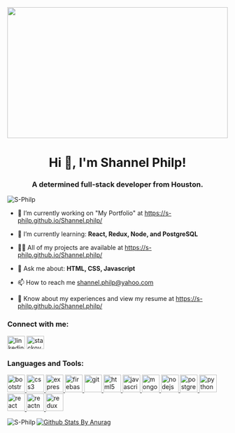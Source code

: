 <img src="https://images.unsplash.com/photo-1550645612-83f5d594b671?ixlib=rb-1.2.1&ixid=eyJhcHBfaWQiOjEyMDd9&auto=format&fit=crop&w=2700&q=80" width="100%" height="300px"/>
<h1 align="center">Hi 👋, I'm Shannel Philp!</h1>
<h3 align="center">A determined full-stack developer from Houston.</h3>

<p align="left"> <img src="https://komarev.com/ghpvc/?username=S-Philp&label=Profile%20views&color=0e75b6&style=flat" alt="S-Philp" /> </p>

- 🔭 I’m currently working on "My Portfolio" at https://s-philp.github.io/Shannel.philp/

- 🌱 I’m currently learning: **React, Redux, Node, and PostgreSQL**

- 👨‍💻 All of my projects are available at https://s-philp.github.io/Shannel.philp/

- 💬 Ask me about: **HTML, CSS, Javascript**

- 📫 How to reach me shannel.philp@yahoo.com

- 📄 Know about my experiences and view my resume at https://s-philp.github.io/Shannel.philp/


<p align="left">
<h3 align="left">Connect with me:</h3>
<a href="https://www.linkedin.com/in/shannel-philp/" target="blank"><img align="center" src="https://cdn.jsdelivr.net/npm/simple-icons@3.0.1/icons/linkedin.svg" alt="linkedin username" height="30" width="40" /></a>
<a href="https://stackoverflow.com/users/edit/14592805" target="blank"><img align="center" src="https://cdn.jsdelivr.net/npm/simple-icons@3.0.1/icons/stackoverflow.svg" alt="stackoverflow user id" height="30" width="40" /></a>
</p>

<h3 align="left">Languages and Tools:</h3>
<p align="left"> <a href="https://getbootstrap.com" target="_blank"> <img src="https://devicons.github.io/devicon/devicon.git/icons/bootstrap/bootstrap-plain.svg" alt="bootstrap" width="40" height="40"/> </a> <a href="https://www.w3schools.com/css/" target="_blank"> <img src="https://devicons.github.io/devicon/devicon.git/icons/css3/css3-original-wordmark.svg" alt="css3" width="40" height="40"/> </a> <a href="https://expressjs.com" target="_blank"> <img src="https://devicons.github.io/devicon/devicon.git/icons/express/express-original-wordmark.svg" alt="express" width="40" height="40"/> </a> <a href="https://firebase.google.com/" target="_blank"> <img src="https://www.vectorlogo.zone/logos/firebase/firebase-icon.svg" alt="firebase" width="40" height="40"/> </a> <a href="https://git-scm.com/" target="_blank"> <img src="https://www.vectorlogo.zone/logos/git-scm/git-scm-icon.svg" alt="git" width="40" height="40"/> </a> <a href="https://www.w3.org/html/" target="_blank"> <img src="https://devicons.github.io/devicon/devicon.git/icons/html5/html5-original-wordmark.svg" alt="html5" width="40" height="40"/> </a> <a href="https://developer.mozilla.org/en-US/docs/Web/JavaScript" target="_blank"> <img src="https://devicons.github.io/devicon/devicon.git/icons/javascript/javascript-original.svg" alt="javascript" width="40" height="40"/> </a> <a href="https://www.mongodb.com/" target="_blank"> <img src="https://devicons.github.io/devicon/devicon.git/icons/mongodb/mongodb-original-wordmark.svg" alt="mongodb" width="40" height="40"/> </a> <a href="https://nodejs.org" target="_blank"> <img src="https://devicons.github.io/devicon/devicon.git/icons/nodejs/nodejs-original-wordmark.svg" alt="nodejs" width="40" height="40"/> </a> <a href="https://www.postgresql.org" target="_blank"> <img src="https://devicons.github.io/devicon/devicon.git/icons/postgresql/postgresql-original-wordmark.svg" alt="postgresql" width="40" height="40"/> </a> <a href="https://www.python.org" target="_blank"> <img src="https://devicons.github.io/devicon/devicon.git/icons/python/python-original.svg" alt="python" width="40" height="40"/> </a> <a href="https://reactjs.org/" target="_blank"> <img src="https://devicons.github.io/devicon/devicon.git/icons/react/react-original-wordmark.svg" alt="react" width="40" height="40"/> </a> <a href="https://reactnative.dev/" target="_blank"> <img src="https://reactnative.dev/img/header_logo.svg" alt="reactnative" width="40" height="40"/> </a> <a href="https://redux.js.org" target="_blank"> <img src="https://devicons.github.io/devicon/devicon.git/icons/redux/redux-original.svg" alt="redux" width="40" height="40"/> </a> </p>

<p><img align="left" src="https://github-readme-stats.vercel.app/api/top-langs/?username=S-Philp&layout=compact" alt="S-Philp" /></p>

[![Github Stats By Anurag](https://github-readme-stats.vercel.app/api?username=S-Philp&theme=radical&show_icons=true&count_private=true)](https://github.com/anuraghazra/github-readme-stats)
